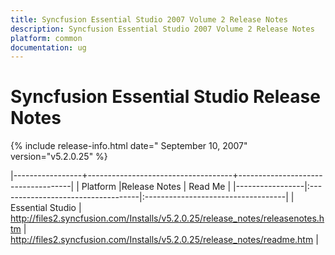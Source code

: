 ```yaml
---
title: Syncfusion Essential Studio 2007 Volume 2 Release Notes  
description: Syncfusion Essential Studio 2007 Volume 2 Release Notes  
platform: common
documentation: ug
---
```


# Syncfusion Essential Studio Release Notes  

{% include release-info.html date=" September 10, 2007"  version="v5.2.0.25" %} 


|-----------------+------------------------------------+------------------------------------|
|   Platform      |Release Notes                       | Read Me                            |
|-----------------|:-----------------------------------|:-----------------------------------|
| Essential Studio  | <http://files2.syncfusion.com/Installs/v5.2.0.25/release_notes/releasenotes.htm> | <http://files2.syncfusion.com/Installs/v5.2.0.25/release_notes/readme.htm> |
